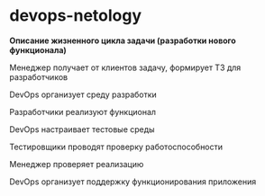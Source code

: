 # devops-netology
**Описание жизненного цикла задачи (разработки нового функционала)**

Менеджер получает от клиентов задачу, формирует ТЗ для разработчиков

DevOps организует среду разработки

Разработчики реализуют функционал

DevOps настраивает тестовые среды

Тестировщики проводят проверку работоспособности

Менеджер проверяет реализацию 

DevOps организует поддержку функционирования приложения
